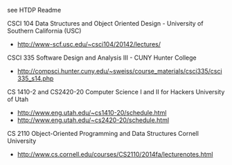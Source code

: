 see HTDP Readme

CSCI 104 Data Structures and Object Oriented Design - University of Southern California (USC)
- http://www-scf.usc.edu/~csci104/20142/lectures/

CSCI 335 Software Design and Analysis III - CUNY Hunter College
- http://compsci.hunter.cuny.edu/~sweiss/course_materials/csci335/csci335_s14.php

CS 1410-2 and CS2420-20 Computer Science I and II for Hackers University of Utah
- http://www.eng.utah.edu/~cs1410-20/schedule.html
- http://www.eng.utah.edu/~cs2420-20/schedule.html

CS 2110 Object-Oriented Programming and Data Structures Cornell University
- http://www.cs.cornell.edu/courses/CS2110/2014fa/lecturenotes.html

